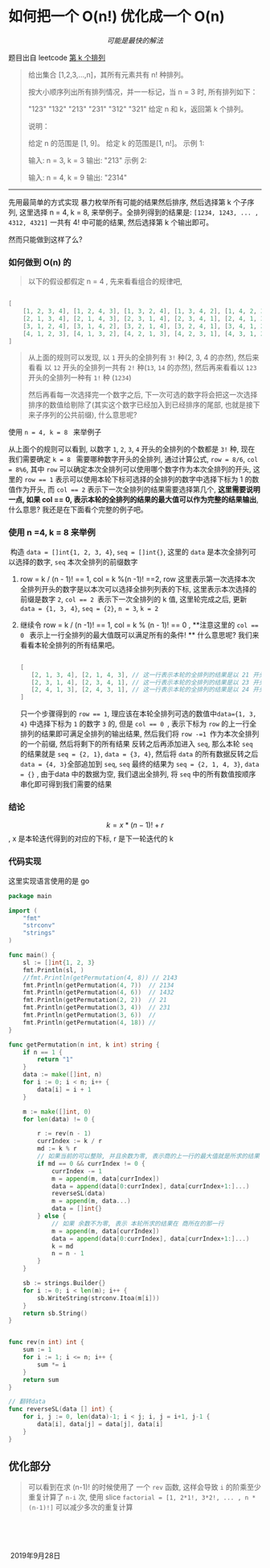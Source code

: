 # 如何把一个 O(n!) 优化成一个 O(n)

$$可能是最快的解法$$ 

题目出自 leetcode [第 k 个排列](https://leetcode-cn.com/problems/permutation-sequence/)

> 给出集合 [1,2,3,…,n]，其所有元素共有 n! 种排列。
>
> 按大小顺序列出所有排列情况，并一一标记，当 n = 3 时, 所有排列如下：
>
> "123"
> "132"
> "213"
> "231"
> "312"
> "321"
> 给定 n 和 k，返回第 k 个排列。
>
> 说明：
>
> 给定 n 的范围是 [1, 9]。
> 给定 k 的范围是[1,  n!]。
> 示例 1:
>
> 输入: n = 3, k = 3
> 输出: "213"
> 示例 2:
>
> 输入: n = 4, k = 9
> 输出: "2314"

-----

先用最简单的方式实现 暴力枚举所有可能的结果然后排序, 然后选择第 k 个子序列, 这里选择 n = 4, k = 8, 来举例子。全排列得到的结果是: `[1234, 1243, ... , 4312, 4321]` 一共有 4! 中可能的结果, 然后选择第 k 个输出即可。

然而只能做到这样了么? 

### 如何做到 O(n) 的

> 以下的假设都假定 n = 4 , 先来看看组合的规律吧, 

```go

[
    [1, 2, 3, 4], [1, 2, 4, 3], [1, 3, 2, 4], [1, 3, 4, 2], [1, 4, 2, 3], [1, 4, 3, 2],  // 这一行表示以数字 '1' 开头, 一共有 3! 个组合
    [2, 1, 3, 4], [2, 1, 4, 3], [2, 3, 1, 4], [2, 3, 4, 1], [2, 4, 1, 3], [2, 4, 3, 1],  // 这一行表示以数字 '2' 开头, 一共有 3! 个组合
    [3, 1, 2, 4], [3, 1, 4, 2], [3, 2, 1, 4], [3, 2, 4, 1], [3, 4, 1, 2], [3, 4, 2, 1],  // 这一行表示以数字 '3' 开头, 一共有 3! 个组合
    [4, 1, 2, 3], [4, 1, 3, 2], [4, 2, 1, 3], [4, 2, 3, 1], [4, 3, 1, 2], [4, 3, 2, 1],  // 这一行表示以数字 '4' 开头, 一共有 3! 个组合
]

```

> 从上面的规则可以发现, 以 `1` 开头的全排列有 `3!` 种(2, 3, 4 的亦然), 然后来看看 以 `12` 开头的全排列一共有 `2!`  种(`13`, `14` 的亦然), 然后再来看看以 `123` 开头的全排列一种有 `1!` 种  (`1234`)
>
> 然后再看每一次选择完一个数字之后, 下一次可选的数字将会把这一次选择排序的数值给剔除了(其实这个数字已经加入到已经排序的尾部, 也就是接下来子序列的公共前缀), 什么意思呢?  



使用 `n = 4, k = 8 ` 来举例子

从上面个的规则可以看到, 以数字 `1`, `2`, `3`, `4` 开头的全排列的个数都是 `3!` 种, 现在我们需要确定 `k = 8 ` 需要哪种数字开头的全排列, 通过计算公式,  `row = 8/6`, `col = 8%6`, 其中 `row` 可以确定本次全排列可以使用哪个数字作为本次全排列的开头, 这里的 `row == 1` 表示可以使用本轮下标可选择的全排列的数字中选择下标为 1 的数值作为开头, 而 `col == 2` 表示下一次全排列的结果需要选择第几个, **这里需要说明一点, 如果 col == 0, 表示本轮的全排列的结果的最大值可以作为完整的结果输出**,  什么意思?  我还是在下面看个完整的例子吧。



### 使用 n =4, k = 8 来举例

​	构造 `data = []int{1, 2, 3, 4}`, `seq = []int{}`, 这里的 `data` 是本次全排列可以选择的数字, `seq` 本次全排列的前缀数字

1.  row = k / (n - 1)! == 1, col = k %(n -1)! ==2,  row 这里表示第一次选择本次全排列开头的数字是以本次可以选择全排列列表的下标, 这里表示本次选择的前缀是数字 `2`, `col == 2 `表示下一次全排列的 k 值, 这里轮完成之后, 更新 `data = {1, 3, 4}`, `seq = {2}`, `n = 3`, `k = 2`

2. 继续令 row = k / (n -1)! == 1, col = k % (n - 1)! == 0 , **注意这里的 `col == 0 ` 表示上一行全排列的最大值既可以满足所有的条件! ** 什么意思呢? 我们来看看本轮全排列的所有结果吧。

   ```go
   
   [
      [2, 1, 3, 4], [2, 1, 4, 3], // 这一行表示本轮的全排列的结果是以 21 开头
      [2, 3, 1, 4], [2, 3, 4, 1], // 这一行表示本轮的全排列的结果是以 23 开头
      [2, 4, 1, 3], [2, 4, 3, 1], // 这一行表示本轮的全排列的结果是以 24 开头
   ]
   
   ```

   只一个步骤得到的 `row == 1`, 理应该在本轮全排列可选的数值中`data={1, 3, 4}` 中选择下标为 `1` 的数字 `3` 的, 但是 `col == 0 `, 表示下标为 `row` 的上一行全排列的结果即可满足全排列的输出结果, 然后我们将 `row -=1 `作为本次全排列的一个前缀, 然后将剩下的所有结果 反转之后再添加进入 `seq`, 那么本轮 `seq` 的结果就是 `seq = {2, 1}`, `data = {3, 4}`, 然后将 `data` 的所有数据反转之后 `data = {4, 3}`全部追加到 `seq`, `seq` 最终的结果为 `seq = {2, 1, 4, 3}`, `data = {}` , 由于data 中的数据为空, 我们退出全排列, 将 `seq` 中的所有数值按顺序串化即可得到我们需要的结果

   



### 结论

$$ k = x * (n -1)! + r $$, x 是本轮迭代得到的对应的下标, r 是下一轮迭代的 k 

### 代码实现 

这里实现语言使用的是 go

```go
package main

import (
	"fmt"
	"strconv"
	"strings"
)

func main() {
	sl := []int{1, 2, 3}
	fmt.Println(sl, )
	//fmt.Println(getPermutation(4, 8)) // 2143
	fmt.Println(getPermutation(4, 7))  // 2134
	fmt.Println(getPermutation(4, 6))  // 1432
	fmt.Println(getPermutation(2, 2))  // 21
	fmt.Println(getPermutation(3, 4))  // 231
	fmt.Println(getPermutation(3, 6))  // 
	fmt.Println(getPermutation(4, 18)) // 
}

func getPermutation(n int, k int) string {
	if n == 1 {
		return "1"
	}
	data := make([]int, n)
	for i := 0; i < n; i++ {
		data[i] = i + 1
	}

	m := make([]int, 0)
	for len(data) != 0 {

		r := rev(n - 1)
		currIndex := k / r
		md := k % r
		// 如果当前的可以整除, 并且余数为零, 表示商的上一行的最大值就是所求的结果
		if md == 0 && currIndex != 0 {
			currIndex -= 1
			m = append(m, data[currIndex])
			data = append(data[0:currIndex], data[currIndex+1:]...)
			reverseSL(data)
			m = append(m, data...)
			data = []int{}
		} else {
			// 如果 余数不为零, 表示 本轮所求的结果在 商所在的那一行
			m = append(m, data[currIndex])
			data = append(data[0:currIndex], data[currIndex+1:]...)
			k = md
			n = n - 1
		}
	}

	sb := strings.Builder{}
	for i := 0; i < len(m); i++ {
		sb.WriteString(strconv.Itoa(m[i]))
	}
	return sb.String()
}


func rev(n int) int {
	sum := 1
	for i := 1; i <= n; i++ {
		sum *= i
	}
	return sum
}

// 翻转data
func reverseSL(data [] int) {
	for i, j := 0, len(data)-1; i < j; i, j = i+1, j-1 {
		data[i], data[j] = data[j], data[i]
	}
}


```





## 优化部分

> 可以看到在求 (n-1)! 的时候使用了 一个 `rev` 函数, 这样会导致 `i` 的阶乘至少重复计算了 `n-i` 次,  使用 slice `factorial = [1, 2*1!, 3*2!, ... , n * (n-1)!]` 可以减少多次的重复计算





​	

​																																																

​																																																	2019年9月28日


